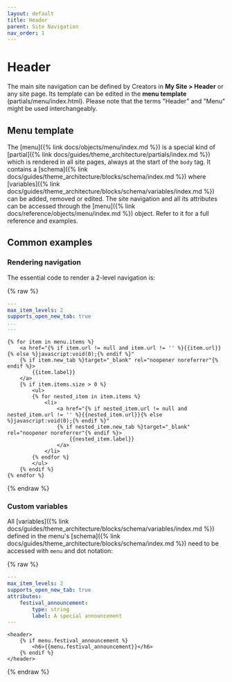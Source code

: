 ```yaml
---
layout: default
title: Header
parent: Site Navigation
nav_order: 1
---
```


# Header

The main site navigation can be defined by Creators in **My Site > Header** or any site page. Its template can be edited in the **menu template** (partials/menu/index.html). Please note that the terms "Header" and "Menu" might be used interchangeably.

## Menu template
The [menu]({% link docs/objects/menu/index.md %}) is a special kind of [partial]({% link docs/guides/theme_architecture/partials/index.md %}) which is rendered in all site pages, always at the start of the `body` tag. It contains a [schema]({% link docs/guides/theme_architecture/blocks/schema/index.md %}) where [variables]({% link docs/guides/theme_architecture/blocks/schema/variables/index.md %}) can be added, removed or edited. The site navigation and all its attributes can be accessed through the [menu]({% link docs/reference/objects/menu/index.md %}) object. Refer to it for a full reference and examples.

## Common examples

### Rendering navigation
The essential code to render a 2-level navigation is:

{% raw %}
```yaml
---
max_item_levels: 2
supports_open_new_tab: true
...
---
```
```liquid
{% for item in menu.items %}
    <a href="{% if item.url != null and item.url != '' %}{{item.url}}{% else %}javascript:void(0);{% endif %}"
    {% if item.new_tab %}target="_blank" rel="noopener noreferrer"{% endif %}>
        {{item.label}}
    </a>
    {% if item.items.size > 0 %}
        <ul>
        {% for nested_item in item.items %}
            <li>
                <a href="{% if nested_item.url != null and nested_item.url != '' %}{{nested_item.url}}{% else %}javascript:void(0);{% endif %}" 
                {% if nested_item.new_tab %}target="_blank" rel="noopener noreferrer"{% endif %}>
                    {{nested_item.label}}
                </a>
            </li>
        {% endfor %}
        </ul>
    {% endif %}
{% endfor %}
```
{% endraw %}

### Custom variables
All [variables]({% link docs/guides/theme_architecture/blocks/schema/variables/index.md %}) defined in the menu's [schema]({% link docs/guides/theme_architecture/blocks/schema/index.md %}) need to be accessed with `menu` and dot notation:

{% raw %}
```yaml
---
max_item_levels: 2
supports_open_new_tab: true
attributes:
    festival_announcement:
        type: string
        label: A special announcement
---
```
```liquid
<header>
    {% if menu.festival_announcement %}
        <h6>{{menu.festival_announcement}}</h6>
    {% endif %}
</header>
```
{% endraw %}